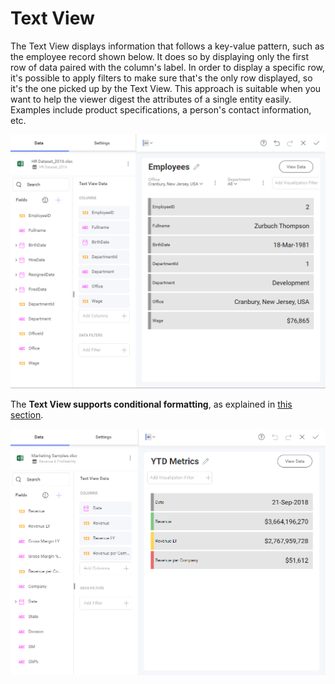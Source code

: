 # Text View

The Text View displays information that follows a key-value pattern,
such as the employee record shown below. It does so by displaying
only the first row of data paired with the column's label. In order to
display a specific row, it's possible to apply filters to make sure
that's the only row displayed, so it's the one picked up by the Text
View. This approach is suitable when you want to help the viewer digest the attributes of a single entity easily. Examples include product
specifications, a person's contact information, etc.

<img src="images/text-view-visualization-editor.png" alt="Text View in the Visualization editor" class="responsive-img"/>

The **Text View supports conditional formatting**, as explained in [this section](~/en/data-visualizations/fields/conditional-formatting.md).

<img src="images/text-view-conditional-formatting.png" alt="TextViewConditionalFormatting\_All" class="responsive-img"/>
